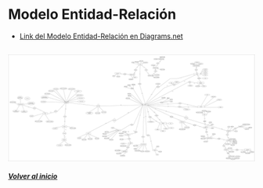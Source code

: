 # Modelo Entidad-Relación

- [Link del Modelo Entidad-Relación en Diagrams.net](https://drive.google.com/file/d/17Gk3RPPcL8HiPjsDB0McPmnX3oEV1-Ff/view?usp=sharing)

![UML Total](UML.png)
---
***[Volver al inicio](../../../README.md)***
